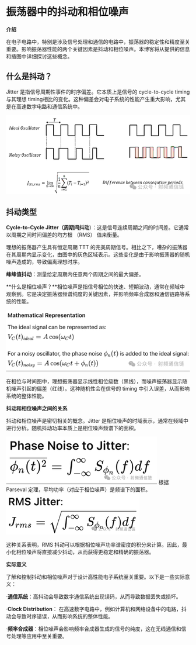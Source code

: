 
# 振荡器中的抖动和相位噪声

**介绍**

在电子电路中，特别是涉及信号处理和通信的电路中，振荡器的稳定性和精度至关重要。影响振荡器性能的两个关键因素是抖动和相位噪声。本博客将从提供的信息和插图中详细探讨这些概念。

## **什么是抖动？**

Jitter 是指信号周期性事件的时序偏差。它本质上是信号的 cycle-to-cycle timing 与其理想 timing相比的变化。这种偏差会对电子系统的性能产生重大影响，尤其是在高速数字电路和通信系统中。

![](https://raw.githubusercontent.com/LeroyK111/pictureBed/master/20250121214207.png)

## **抖动类型**

**Cycle-to-Cycle Jitter（周期间抖动**）：这是信号连续周期之间的时间差。它通常以周期之间时间偏差的均方根 （RMS） 值来衡量。

理想的振荡器产生具有恒定周期 TTT 的完美周期信号。相比之下，嘈杂的振荡器在其周期内显示变化，由图中的灰色区域表示。这些变化是由于影响振荡器的随机噪声造成的，导致偏离理想时序。

**峰峰值抖动**：测量给定周期内任意两个周期之间的最大偏差。

**什么是相位噪声？**相位噪声是指信号相位的快速、短期波动，通常在频域中观察到。它是决定振荡器频谱纯度的关键因素，并影响频率合成器和通信链路等系统的性能。

![](https://raw.githubusercontent.com/LeroyK111/pictureBed/master/20250121214235.png)

在相位与时间图中，理想振荡器显示线性相位级数（黑线），而噪声振荡器显示随机噪声引起的偏差（红线）。这种随机性会在信号的 timing 中引入误差，从而影响系统的整体性能。

**抖动和相位噪声之间的关系**

抖动和相位噪声是密切相关的概念。Jitter 是相位噪声的时域表示，通常在频域中进行分析。随机抖动功率本质上是相位噪声频谱下的面积。

![](https://raw.githubusercontent.com/LeroyK111/pictureBed/master/20250121214304.png)
根据 Parseval 定理，平均功率（对应于相位噪声）是频谱下的面积。
![](https://raw.githubusercontent.com/LeroyK111/pictureBed/master/20250121214318.png)

这种关系表明，RMS 抖动可以根据相位噪声功率谱密度的积分来计算。因此，最小化相位噪声将直接减少抖动，从而获得更稳定和精确的振荡器。

**实际意义**

了解和控制抖动和相位噪声对于设计高性能电子系统至关重要。以下是一些实际意义：

·**通信系统**：高抖动会导致数字通信系统出现误码，从而导致数据丢失或损坏。

·**Clock Distribution**： 在高速数字电路中，例如计算机和网络设备中的电路，抖动会导致时序错误，从而影响系统的整体性能。

·**频率合成器**：相位噪声会影响频率合成器生成的信号的纯度，这在无线通信和信号处理等应用中至关重要。



